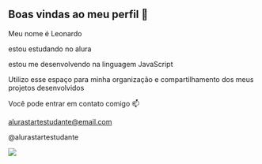 ## Boas vindas ao meu perfil 👋

Meu nome é Leonardo

estou estudando no alura

estou me desenvolvendo na linguagem JavaScript

Utilizo esse espaço para minha organização e compartilhamento dos meus projetos desenvolvidos

Você pode entrar em contato comigo 📫

alurastartestudante@email.com

@alurastartestudante

![](https://media1.tenor.com/m/wa6oTC6T3EAAAAAC/ragnarskol.gif)
 
